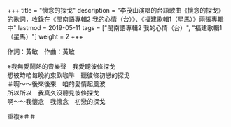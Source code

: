 +++
title = "懷念的探戈"
description = "李茂山演唱的台語歌曲《懷念的探戈》的歌詞，收錄在《閩南語專輯2 我的心情（台）》、《福建歌輯1（星馬）》兩張專輯中"
lastmod = 2019-05-11
tags = ["閩南語專輯2 我的心情（台）",  "福建歌輯1（星馬）"]
weight = 2
+++

作詞：黃敏　作曲：黃敏   

※我無愛鬧熱的音樂聲　我愛聽彼條探戈  
想彼時咱每晚約束飲咖啡　聽彼條初戀的探戈  
＃啊～～後來後來　咱的愛情起風波  
所以所以　我真久沒聽見彼條探戈  
啊～～我懷念　我懷念　初戀的探戈  

重複※＃＃  